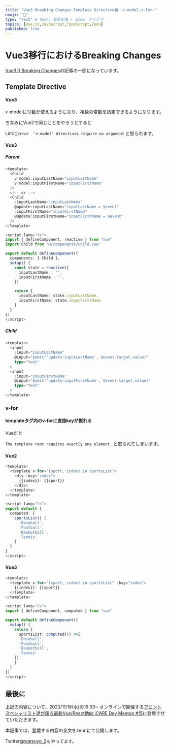 ```yaml
---
title: "Vue3 Breaking Changes Template Directive編 ~v-model,v-for~"
emoji: "🚀"
type: "tech" # tech: 技術記事 / idea: アイデア
topics: [Vue.js,JavaScript,TypeScript,Zenn]
published: true
---
```


# Vue3移行におけるBreaking Changes

[Vue3.0 Breaking Changes](https://zenn.dev/watsuyo_2/articles/3df1765fffbb54c09a0e)の記事の一部になっています。
## Template Directive
#### Vue3
v-modelに引数が使えるようになり、複数の変数を指定できるようになります。

ちなみにVue2で同じことをやろうとすると

Lintに`error  'v-model' directives require no argument`
と怒られます。

#### Vue3
##### Parent
```ts
<template>
  <Child
    v-model:inputLastName="inputLastName"
    v-model:inputFirstName="inputFirstName"
  />
  <!-- or -->
  <Child
    :inputLastName="inputLastName"
    @update:inputLastName="inputLastName = $event"
    :inputFirstName="inputFirstName"
    @update:inputFirstName="inputFirstName = $event"
  />
</template>

<script lang="ts">
import { defineComponent, reactive } from "vue"
import Child from '@/components/Child.vue'

export default defineComponent({
  components: { Child },
  setup() {
    const state = reactive({
      inputLastName : '',
      inputFirstName : '',
    })

    return {
      inputLastName: state.inputLastName,
      inputFirstName: state.inputFirstName
    }
  }
})
</script>
```
##### Child
```ts
<template>
  <input
    :input="inputLastName"
    @input="$emit('update:inputLastName', $event.target.value)"
    type="text"
  >
  <input
    :input="inputFirstName"
    @input="$emit('update:inputFirstName', $event.target.value)"
    type="text"
  >
</template>
```

### v-for
#### templateタグ内のv-forに直接keyが振れる
Vueだと

`The template root requires exactly one element.`
と怒られてしまいます。

#### Vue2
```ts
<template>
  <template v-for="(sport, index) in sportsList">
    <div :key="index">
      {{index}}: {{sport}}
    </div>
  </template>
</template>

<script lang="ts">
export default {
  computed: {
    sportsList() [
      'Baseball',
      'Football',
      'Basketball',
      'Tennis'
    ]
  }
}
</script>
```
#### Vue3
```ts
<template>
  <template v-for="(sport, index) in sportsList" :key="index">
    {{index}}: {{sport}}
  </template>
</template>

<script lang="ts">
import { defineComponent, computed } from "vue"

export default defineComponent({
  setup() {
    return {
      sportsList: computed(() =>[
      'Baseball',
      'Football',
      'Basketball',
      'Tennis'
    ])
    }
  }
})
</script>
```
## 最後に
上記の内容について、2020/11/18(水)の19:30~ オンラインで開催する[フロントスペシャリスト達が語る最新Vue/React動向 iCARE Dev Meetup #15](https://icare.connpass.com/event/192817/)に登壇させていただきます。

本記事では、登壇する内容の全文をzennにて公開します。

Twitter[@watsuyo_2](https://twitter.com/watsuyo_2)もやってます。
